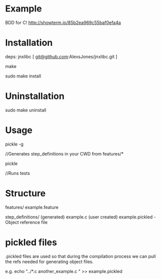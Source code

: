 Example
=======
BDD for C!
http://showterm.io/85b2ea969c55baf0efa4a

Installation
===========

deps: jnxlibc [ git@github.com:AlexsJones/jnxlibc.git ]

make

sudo make install


Uninstallation
=============

sudo make uninstall


Usage
=====


pickle -g

//Generates step_definitions in your CWD from features/*

pickle

//Runs tests


Structure
========


features/
		example.feature

step_definitions/
				(generated) example.c
				(user created) example.pickled - Object reference file

pickled files
==============

.pickled files are used so that during the compilation process we can pull the refs needed for generating object files.

e.g. echo "../*.c another_example.c " >> example.pickled
